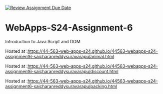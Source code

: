 [![Review Assignment Due Date](https://classroom.github.com/assets/deadline-readme-button-24ddc0f5d75046c5622901739e7c5dd533143b0c8e959d652212380cedb1ea36.svg)](https://classroom.github.com/a/1Z6dGCon)
# WebApps-S24-Assignment-6
Introduction to Java Script and DOM

Hosted at :https://44-563-web-apps-s24.github.io/44563-webapps-s24-assignment6-saicharanreddysuravarapu/animal.html

Hosted at :https://44-563-web-apps-s24.github.io/44563-webapps-s24-assignment6-saicharanreddysuravarapu/discount.html

Hosted at :https://44-563-web-apps-s24.github.io/44563-webapps-s24-assignment6-saicharanreddysuravarapu/packing.html